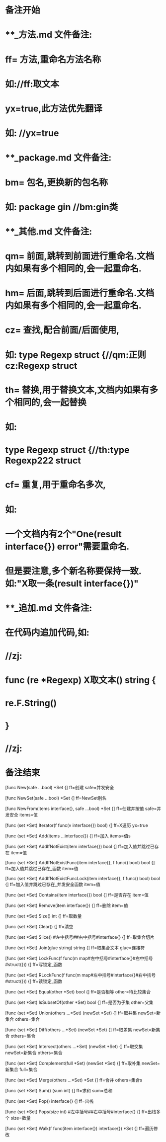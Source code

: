 # 备注开始
# **_方法.md 文件备注:
# ff= 方法,重命名方法名称
# 如://ff:取文本
#
# yx=true,此方法优先翻译
# 如: //yx=true


# **_package.md 文件备注:
# bm= 包名,更换新的包名称 
# 如: package gin //bm:gin类


# **_其他.md 文件备注:
# qm= 前面,跳转到前面进行重命名.文档内如果有多个相同的,会一起重命名.
# hm= 后面,跳转到后面进行重命名.文档内如果有多个相同的,会一起重命名.
# cz= 查找,配合前面/后面使用,
# 如: type Regexp struct {//qm:正则 cz:Regexp struct
#
# th= 替换,用于替换文本,文档内如果有多个相同的,会一起替换
# 如:
# type Regexp struct {//th:type Regexp222 struct
#
# cf= 重复,用于重命名多次,
# 如: 
# 一个文档内有2个"One(result interface{}) error"需要重命名.
# 但是要注意,多个新名称要保持一致. 如:"X取一条(result interface{})"


# **_追加.md 文件备注:
# 在代码内追加代码,如:
# //zj:
# func (re *Regexp) X取文本() string { 
#    re.F.String()
# }
# //zj:
# 备注结束

[func New(safe ...bool) *Set {]
ff=创建
safe=并发安全

[func NewSet(safe ...bool) *Set {]
ff=NewSet别名

[func NewFrom(items interface{}, safe ...bool) *Set {]
ff=创建并按值
safe=并发安全
items=值

[func (set *Set) Iterator(f func(v interface{}) bool) {]
ff=X遍历
yx=true

[func (set *Set) Add(items ...interface{}) {]
ff=加入
items=值s

[func (set *Set) AddIfNotExist(item interface{}) bool {]
ff=加入值并跳过已存在
item=值

[func (set *Set) AddIfNotExistFunc(item interface{}, f func() bool) bool {]
ff=加入值并跳过已存在_函数
item=值

[func (set *Set) AddIfNotExistFuncLock(item interface{}, f func() bool) bool {]
ff=加入值并跳过已存在_并发安全函数
item=值

[func (set *Set) Contains(item interface{}) bool {]
ff=是否存在
item=值

[func (set *Set) Remove(item interface{}) {]
ff=删除
item=值

[func (set *Set) Size() int {]
ff=取数量

[func (set *Set) Clear() {]
ff=清空

[func (set *Set) Slice() #左中括号##右中括号#interface{} {]
ff=取集合切片

[func (set *Set) Join(glue string) string {]
ff=取集合文本
glue=连接符

[func (set *Set) LockFunc(f func(m map#左中括号#interface{}#右中括号#struct{})) {]
ff=写锁定_函数

[func (set *Set) RLockFunc(f func(m map#左中括号#interface{}#右中括号#struct{})) {]
ff=读锁定_函数

[func (set *Set) Equal(other *Set) bool {]
ff=是否相等
other=待比较集合

[func (set *Set) IsSubsetOf(other *Set) bool {]
ff=是否为子集
other=父集

[func (set *Set) Union(others ...*Set) (newSet *Set) {]
ff=取并集
newSet=新集合
others=集合

[func (set *Set) Diff(others ...*Set) (newSet *Set) {]
ff=取差集
newSet=新集合
others=集合

[func (set *Set) Intersect(others ...*Set) (newSet *Set) {]
ff=取交集
newSet=新集合
others=集合

[func (set *Set) Complement(full *Set) (newSet *Set) {]
ff=取补集
newSet=新集合
full=集合

[func (set *Set) Merge(others ...*Set) *Set {]
ff=合并
others=集合s

[func (set *Set) Sum() (sum int) {]
ff=求和
sum=总和

[func (set *Set) Pop() interface{} {]
ff=出栈

[func (set *Set) Pops(size int) #左中括号##右中括号#interface{} {]
ff=出栈多个
size=数量

[func (set *Set) Walk(f func(item interface{}) interface{}) *Set {]
ff=遍历修改
